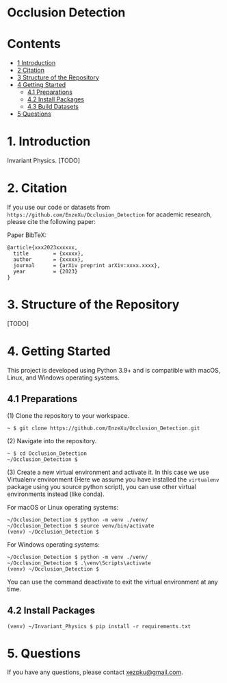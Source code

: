 Occlusion Detection
===


# Contents

* [1 Introduction](#1-introduction)
* [2 Citation](#2-citation)
* [3 Structure of the Repository](#3-structure-of-the-repository)
* [4 Getting Started](#4-getting-started)
  * [4.1 Preparations](#41-preparations)
  * [4.2 Install Packages](#42-install-packages)
  * [4.3 Build Datasets](#43-build-datasets)
* [5 Questions](#5-questions)



# 1. Introduction
Invariant Physics. [TODO]

# 2. Citation

If you use our code or datasets from `https://github.com/EnzeXu/Occlusion_Detection` for academic research, please cite the following paper:

Paper BibTeX:

```
@article{xxx2023xxxxxx,
  title        = {xxxxx},
  author       = {xxxxx},
  journal      = {arXiv preprint arXiv:xxxx.xxxx},
  year         = {2023}
}
```



# 3. Structure of the Repository

[TODO]

[//]: # ()
[//]: # (```)

[//]: # (SB-FNN)

[//]: # (┌── SBFNN/)

[//]: # (├────── models/)

[//]: # (├────────── _template.py)

[//]: # (├────────── model_rep3.py)

[//]: # (├────────── model_rep6.py)

[//]: # (├────────── model_sir.py)

[//]: # (├────────── model_asir.py)

[//]: # (├────────── model_turing1d.py)

[//]: # (├────────── model_turing2d.py)

[//]: # (├────── utils/)

[//]: # (├────────── __init__.py)

[//]: # (├────────── _run.py)

[//]: # (├────────── _utils.py)

[//]: # (├── LICENSE)

[//]: # (├── README.md)

[//]: # (├── requirements.txt)

[//]: # (└── run.py)

[//]: # (```)

[//]: # ()
[//]: # (- `ChemGNN/models/`: folder contains the model scripts)

[//]: # (- `ChemGNN/utils/`: folder contains the utility scripts)

[//]: # (- `LICENSE`: license file)

[//]: # (- `README.md`: readme file)

[//]: # (- `requirements.txt`: main dependent packages &#40;please follow section 3.1 to install all dependent packages&#41;)

[//]: # (- `run.py`: training script)



# 4. Getting Started

This project is developed using Python 3.9+ and is compatible with macOS, Linux, and Windows operating systems.

## 4.1 Preparations

(1) Clone the repository to your workspace.

```shell
~ $ git clone https://github.com/EnzeXu/Occlusion_Detection.git
```

(2) Navigate into the repository.
```shell
~ $ cd Occlusion_Detection
~/Occlusion_Detection $
```

(3) Create a new virtual environment and activate it. In this case we use Virtualenv environment (Here we assume you have installed the `virtualenv` package using you source python script), you can use other virtual environments instead (like conda).

For macOS or Linux operating systems:
```shell
~/Occlusion_Detection $ python -m venv ./venv/
~/Occlusion_Detection $ source venv/bin/activate
(venv) ~/Occlusion_Detection $ 
```

For Windows operating systems:

```shell
~/Occlusion_Detection $ python -m venv ./venv/
~/Occlusion_Detection $ .\venv\Scripts\activate
(venv) ~/Occlusion_Detection $ 
```

You can use the command deactivate to exit the virtual environment at any time.

## 4.2 Install Packages

```shell
(venv) ~/Invariant_Physics $ pip install -r requirements.txt
```

[//]: # (## 4.3 Build Datasets)

[//]: # ()
[//]: # (&#40;1&#41; Create the ODE datasets you want to run. Please follow the following instructions or use command `python make_datasets.py --help` to see all possible arguments.)

[//]: # ()
[//]: # (Example:)

[//]: # ()
[//]: # (```shell)

[//]: # (&#40;venv&#41; ~/Occlusion_Detection $ python make_datasets.py --params_strategy default --seed 0 --ode_name Lotka_Volterra --save_figure 1 --noise_ratio 0.05)

[//]: # (```)

[//]: # ()
[//]: # (You can run the script from the command line with various options. Here's a breakdown of the available command-line arguments:)

[//]: # ()
[//]: # (| Argument            | Description                                                                                     |)

[//]: # (|---------------------|-------------------------------------------------------------------------------------------------|)

[//]: # (| `--[TODO]`          | Specify the xxxxxx                                                                              |)

[//]: # (| `--[TODO]`          | Specify the xxxxxx                                                                              |)
[//]: # (&#40;2&#41; Run Training. [TODO])


[//]: # (You can combine these arguments according to your requirements to run the script with the desired settings. E.g.,)

[//]: # ()
[//]: # (```shell)

[//]: # (&#40;venv&#41; ~/SB-FNN $ python run.py --seed 999 --test 1 --cyclic 1)

[//]: # (```)

[//]: # ()
[//]: # ()
[//]: # (&#40;3&#41; Collect the auto-generated training results in `saves/figure/` and `saves/train/`.)

[//]: # (```shell)

[//]: # (&#40;venv&#41; ~/SB-FNN $ ls saves/train/MODEL_NAME_YYYYMMDD_HHMMSS_f/)

[//]: # (&#40;venv&#41; ~/SB-FNN $ ls saves/figure/MODEL_NAME_YYYYMMDD_HHMMSS_f/)

[//]: # (```)



# 5. Questions

If you have any questions, please contact xezpku@gmail.com.


